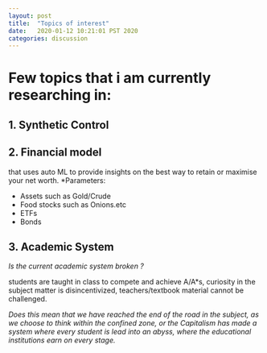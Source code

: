```yaml
---
layout: post
title:  "Topics of interest"
date:   2020-01-12 10:21:01 PST 2020
categories: discussion
---
```



# Few topics that i am currently researching in:

## 1. Synthetic Control

## 2. Financial model
that uses auto ML to provide insights on the best way to retain or maximise your net worth.
*Parameters:
   - Assets such as Gold/Crude
   - Food stocks such as Onions.etc
   - ETFs
   - Bonds

## 3. Academic System
*Is the current academic system broken ?*

students are taught in class to compete and achieve A/A*s, curiosity in the subject matter is disincentivized,
teachers/textbook material cannot be challenged.

*Does this mean that we have reached the end of the road in the subject, as we choose to think within the confined zone, or the Capitalism has made a system where every student is lead into an abyss, where the educational institutions earn on every stage.*	
